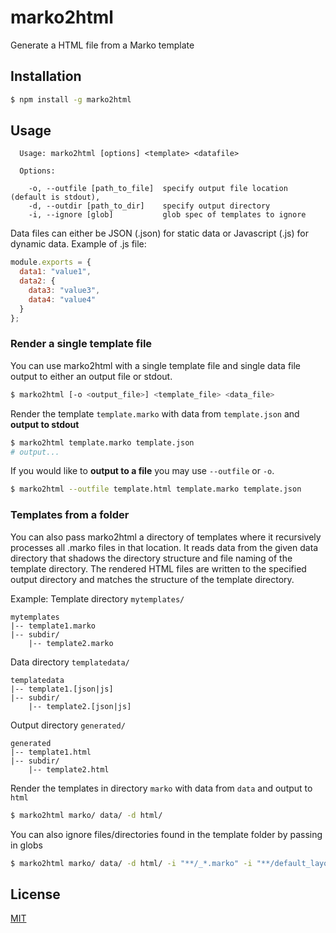 # marko2html
Generate a HTML file from a Marko template

## Installation
```sh
$ npm install -g marko2html
```

## Usage
```
  Usage: marko2html [options] <template> <datafile>

  Options:

    -o, --outfile [path_to_file]  specify output file location (default is stdout),
    -d, --outdir [path_to_dir]    specify output directory
    -i, --ignore [glob]           glob spec of templates to ignore
```

Data files can either be JSON (.json) for static data or Javascript (.js) for dynamic data. Example of .js file:
```js
module.exports = {
  data1: "value1",
  data2: {
    data3: "value3",
    data4: "value4"
  }
};
```

### Render a single template file
You can use marko2html with a single template file and single data file output to either
an output file or stdout.

```sh
$ marko2html [-o <output_file>] <template_file> <data_file>
```

Render the template `template.marko` with data from `template.json` and
**output to stdout**
```sh
$ marko2html template.marko template.json
# output...
```

If you would like to **output to a file** you may use `--outfile` or `-o`.
```sh
$ marko2html --outfile template.html template.marko template.json
```

### Templates from a folder
You can also pass marko2html a directory of templates where it recursively processes all
.marko files in that location. It reads data from the given data directory that shadows
the directory structure and file naming of the template directory. The rendered HTML files are written to
the specified output directory and matches the structure of the template directory.

Example:
Template directory `mytemplates/`
```
mytemplates
|-- template1.marko
|-- subdir/
    |-- template2.marko
```

Data directory `templatedata/`
```
templatedata
|-- template1.[json|js]
|-- subdir/
    |-- template2.[json|js]
```

Output directory `generated/`
```
generated
|-- template1.html
|-- subdir/
    |-- template2.html
```

Render the templates in directory `marko` with data from `data` and output to `html`
```sh
$ marko2html marko/ data/ -d html/
```

You can also ignore files/directories found in the template folder by passing in globs
```sh
$ marko2html marko/ data/ -d html/ -i "**/_*.marko" -i "**/default_layout.marko"
```

## License
[MIT](LICENSE)